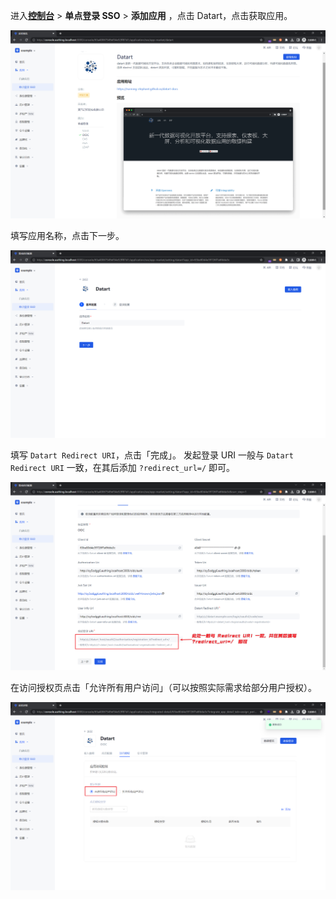 <IntegrationDetailCard :title="`在 ${$localeConfig.brandName} 中创建应用`">

进入[**控制台**](https://console.genauth.ai) > **单点登录 SSO** > **添加应用** ，点击 Datart，点击获取应用。

<img src="../../images/integration/datart/1-1.png" class="md-img-padding" />

填写应用名称，点击下一步。

<img src="../../images/integration/datart/1-2.png" class="md-img-padding" />

填写 `Datart Redirect URI`，点击「完成」。
发起登录 URI 一般与 `Datart Redirect URI` 一致，在其后添加 `?redirect_url=/` 即可。

<img src="../../images/integration/datart/1-3.png" class="md-img-padding" />

在访问授权页点击「允许所有用户访问」（可以按照实际需求给部分用户授权）。

<img src="../../images/integration/datart/1-4.png" class="md-img-padding" />

</IntegrationDetailCard>
